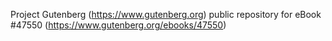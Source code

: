 Project Gutenberg (https://www.gutenberg.org) public repository for eBook #47550 (https://www.gutenberg.org/ebooks/47550)
